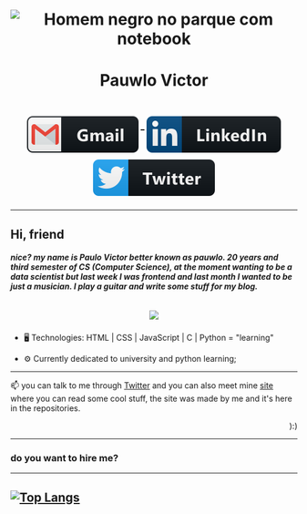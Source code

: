 <h1 align = "center">
 <img width = "240px" src = "https://www.imagemhost.com.br/images/2021/03/25/homem-negro-sentado-em-um-banco-com-um-laptop-e-cafe-o-conceito-de-trabalho-remoto-freelance-e-learning-em-um-estilo-simples_254685-115-removebg.png" align = "center" alt = "Homem negro no parque com notebook" />
 <h1 align = "center">Pauwlo Victor</h1>


<h1 align = "center">
  <a href = "mailto:lo.opvcfreitas@gmail.com">
    <img src = "gmail.svg" alt = "gmail" style = "vertical-align:top; margin:6px 4px">
  </a> 
  <a href = "https://www.linkedin.com/in/paulo-victor-costa-freitas/">
    <img src = "linkedin.svg" alt = "linkedin" style = "vertical-align:top; margin:6px 4px">
  </a>
  <a href = "https://twitter.com/pauwlo">
    <img src = "twitter.svg" alt = "twitter" style = "vertical-align:top; margin:6px 4px">
  </a>
</h1>
</h1>

---

## Hi, friend

<h5 align=left>nice? my name is Paulo Victor better known as pauwlo. 20 years and third semester of CS (Computer Science), at the moment wanting to be a data scientist but last week I was frontend and last month I wanted to be just a musician. I play a guitar and write some stuff for my blog.</h5>

<h2 align = "center">
  <img src = "https://media.giphy.com/media/toXKzaJP3WIgM/giphy.gif" width = "400">
</h2>

* 🖥️ Technologies: HTML | CSS | JavaScript | C | Python = "learning"

* ⚙ Currently dedicated to university and python learning;

---

📫 you can talk to me through [Twitter](https://twitter.com/pauwlo) and you can also meet mine [site](https://pauwlo.vercel.app) where you can read some cool stuff, the site was made by me and it's here in the repositories.

<p align=right> ):) </p>

---

### do you want to hire me?
---
[![Top Langs](https://github-readme-stats.vercel.app/api/top-langs/?username=opauwlo)](https://github.com/anuraghazra/github-readme-stats)
---
